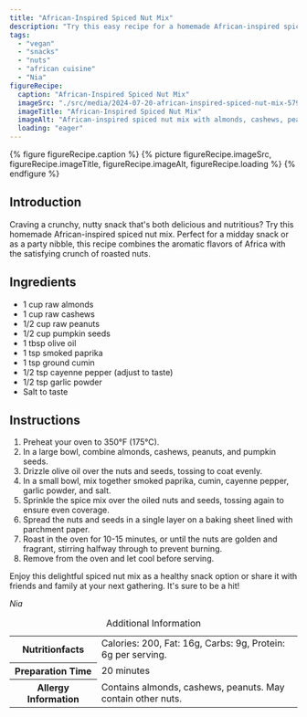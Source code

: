 ```yaml
---
title: "African-Inspired Spiced Nut Mix"
description: "Try this easy recipe for a homemade African-inspired spiced nut mix, perfect as a healthy snack or party nibble."
tags:
  - "vegan"
  - "snacks"
  - "nuts"
  - "african cuisine"
  - "Nia"
figureRecipe: 
  caption: "African-Inspired Spiced Nut Mix"
  imageSrc: "./src/media/2024-07-20-african-inspired-spiced-nut-mix-5794.png"
  imageTitle: "African-Inspired Spiced Nut Mix"
  imageAlt: "African-inspired spiced nut mix with almonds, cashews, peanuts, and pumpkin seeds seasoned with paprika, cumin, cayenne, and garlic on a clean table."
  loading: "eager"
---
```


{% figure figureRecipe.caption %}
{% picture figureRecipe.imageSrc, figureRecipe.imageTitle, figureRecipe.imageAlt, figureRecipe.loading %}
{% endfigure %}

## Introduction

Craving a crunchy, nutty snack that's both delicious and nutritious? Try this homemade African-inspired spiced nut mix. Perfect for a midday snack or as a party nibble, this recipe combines the aromatic flavors of Africa with the satisfying crunch of roasted nuts.

## Ingredients

- 1 cup raw almonds
- 1 cup raw cashews
- 1/2 cup raw peanuts
- 1/2 cup pumpkin seeds
- 1 tbsp olive oil
- 1 tsp smoked paprika
- 1 tsp ground cumin
- 1/2 tsp cayenne pepper (adjust to taste)
- 1/2 tsp garlic powder
- Salt to taste

## Instructions

1. Preheat your oven to 350°F (175°C).
2. In a large bowl, combine almonds, cashews, peanuts, and pumpkin seeds.
3. Drizzle olive oil over the nuts and seeds, tossing to coat evenly.
4. In a small bowl, mix together smoked paprika, cumin, cayenne pepper, garlic powder, and salt.
5. Sprinkle the spice mix over the oiled nuts and seeds, tossing again to ensure even coverage.
6. Spread the nuts and seeds in a single layer on a baking sheet lined with parchment paper.
7. Roast in the oven for 10-15 minutes, or until the nuts are golden and fragrant, stirring halfway through to prevent burning.
8. Remove from the oven and let cool before serving.

Enjoy this delightful spiced nut mix as a healthy snack option or share it with friends and family at your next gathering. It's sure to be a hit!

*Nia*

<table><caption class='sr-only'>Additional Information</caption><tr><th>Nutritionfacts</th><td>Calories: 200, Fat: 16g, Carbs: 9g, Protein: 6g per serving.&nbsp;</td></tr><tr><th>Preparation Time</th><td>20 minutes&nbsp;</td></tr><tr><th>Allergy Information</th><td>Contains almonds, cashews, peanuts. May contain other nuts.&nbsp;</td></tr></table>

